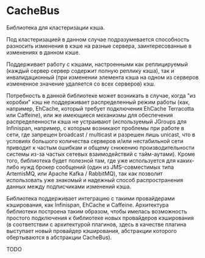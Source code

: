 # CacheBus

Библиотека для кластеризации кэша.

Под кластеризацией в данном случае подразумевается способность разносить изменения в кэше на разные сервера, заинтересованные в изменениях в данном кэше.

Поддерживает работу с кэшами, настроенными как реплицируемый (каждый сервер сервер содержит полную реплику кэша), так и инвалидационный (при изменении элемента кэша на одном из серверов измененное значение удаляется со всех серверов) кэш.

Потребность в данной библиотеке может возникать в случае, когда "из коробки" кэш не поддерживает распределенный режим работы (как, например, EhCache, который требует подключения EhCache Terracotta или Caffeine), или же имеющиеся механизмы для обеспечения распределенности кэша не устраивают (используемый JGroups для Infinispan, например, с которым возникают проблемы при работе в сети, где запрещен broadcast / multicast и разрешен лишь unicast, что в условиях большого количества серверов и/или нестабильной сети приводит к частым ошибкам и общему снижению производительности системы из-за частых сетевых взаимодействий с тайм-аутами). 
Кроме того, библиотека будет полезной там, где уже используется для каких-либо нужд брокер сообщений (один из JMS-совместимых типа ArtemisMQ, или Apache Kafka / RabbitMQ), так как позволит использовать уже знакомый и надежный способ распространения данных между подписчиками изменений кэша.

Библиотека поддерживает интеграцию с такими провайдерами кэширования, как Infinispan, EhCache и Caffeine. Архитектура библиотеки построена таким образом, чтобы имелась возможность простого подключения к библиотеке новых провайдеров кэширования (в соответствии с архитектурой плагинов, здесь в качестве плагина выступает новый провайдер кэширования, абстракции которого обертываются в абстракции CacheBus).

TODO
